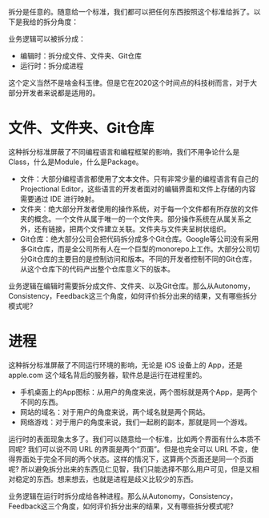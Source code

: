 拆分是任意的。随意给一个标准，我们都可以把任何东西按照这个标准给拆了。以下是我给的拆分角度：

业务逻辑可以被拆分成：

* 编辑时：拆分成文件、文件夹、Git仓库
* 运行时：拆分成进程

这个定义当然不是啥金科玉律。但是它在2020这个时间点的科技树而言，对于大部分开发者来说都是适用的。

# 文件、文件夹、Git仓库

这种拆分标准屏蔽了不同编程语言和编程框架的影响，我们不用争论什么是Class，什么是Module，什么是Package。

* 文件：大部分编程语言都使用了文本文件。只有非常少量的编程语言有自己的 Projectional Editor，这些语言的开发者面对的编辑界面和文件上存储的内容需要通过 IDE 进行映射。
* 文件夹：绝大部分开发者使用的操作系统，对于每一个文件都有所存放的文件夹的概念。一个文件从属于唯一的一个文件夹。部分操作系统在从属关系之外，还有链接，把两个文件建立关联。文件夹与文件夹呈树状组织。
* Git仓库：绝大部分公司会把代码拆分成多个Git仓库。Google等公司没有采用多Git仓库，而是全公司所有人在一个巨型的monorepo上工作。大部分公司切分Git仓库的主要目的是控制访问和版本。不同的开发者控制不同的Git仓库，从这个仓库下的代码产出整个仓库意义下的版本。

业务逻辑在编辑时需要拆分成文件、文件夹、以及Git仓库。那么从Autonomy，Consistency，Feedback这三个角度，如何评价拆分出来的结果，又有哪些拆分模式呢?

# 进程

这种拆分标准屏蔽了不同运行环境的影响，无论是 iOS 设备上的 App，还是 apple.com 这个域名背后的服务器，软件总是运行在进程里的。

* 手机桌面上的App图标：从用户的角度来说，两个图标就是两个App，是两个不同的东西。
* 网站的域名：对于用户的角度来说，两个域名就是两个网站。
* 网络游戏：对于用户的角度来说，我们一起刷的副本，那就是同一个游戏。

运行时的表面现象太多了。我们可以随意给一个标准，比如两个界面有什么本质不同呢? 我们可以说不同 URL 的界面是两个“页面”。但是也完全可以 URL 不变，使得界面处于完全不同的两个状态。这样的情况下，这算两个页面还是同一个页面呢? 所以避免拆分出来的东西见仁见智，我们只能选择不那么用户可见，但是又相对稳定的东西。想来想去，也就是进程是歧义比较少的东西。

业务逻辑在运行时拆分成给各种进程。那么从Autonomy，Consistency，Feedback这三个角度，如何评价拆分出来的结果，又有哪些拆分模式呢?
